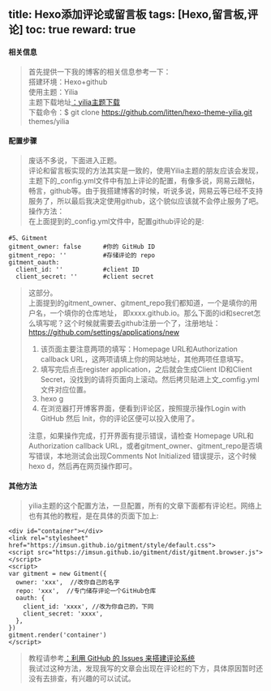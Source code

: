 title: Hexo添加评论或留言板
tags: [Hexo,留言板,评论]
toc: true
reward: true
---
#### 相关信息
> 首先提供一下我的博客的相关信息参考一下：  
搭建环境：Hexo+github  
使用主题：Yilia  
主题下载地址[：yilia主题下载 ](https://github.com/litten/hexo-theme-yilia.git )  
下载命令：$ git clone https://github.com/litten/hexo-theme-yilia.git themes/yilia  
<!--more-->

#### 配置步骤
> 废话不多说，下面进入正题。  
评论和留言板实现的方法其实是一致的，使用Yilia主题的朋友应该会发现，主题下的_config.yml文件中有加上评论的配置，有像多说，网易云跟帖，畅言，github等。由于我搭建博客的时候，听说多说，网易云等已经不支持服务了，所以最后我决定使用github，这个貌似应该就不会停止服务了吧。   
操作方法：  
在上面提到的_config.yml文件中，配置github评论的是:  

```
#5、Gitment
gitment_owner: false      #你的 GitHub ID 
gitment_repo: ''          #存储评论的 repo
gitment_oauth:
  client_id: ''           #client ID
  client_secret: ''       #client secret
```

> 这部分。  
上面提到的gitment_owner、gitment_repo我们都知道，一个是填你的用户名，一个填你的仓库地址， 即xxxx.github.io。那么下面的id和secret怎么填写呢？这个时候就需要去github注册一个了，注册地址：https://github.com/settings/applications/new  
> 1. 该页面主要注意两项的填写：Homepage URL和Authorization callback URL，这两项请填上你的网站地址，其他两项任意填写。  
> 2. 填写完后点击register application，之后就会生成Client ID和Client Secret，没找到的请将页面向上滚动。然后拷贝贴进上文_comfig.yml文件对应位置。
> 3. hexo g
> 4. 在浏览器打开博客界面，便看到评论区，按照提示操作Login with GitHub 然后 Init，你的评论区便可以投入使用了。
>
> 注意，如果操作完成，打开界面有提示错误，请检查 Homepage URL和Authorization callback URL，或者gitment_owner、gitment_repo是否填写错误，本地测试会出现Comments Not Initialized 错误提示，这个时候hexo d，然后再在网页操作即可。

#### 其他方法
> yilia主题的这个配置方法，一旦配置，所有的文章下面都有评论栏。网络上也有其他的教程，是在具体的页面下加上:  

```
<div id="container"></div>
<link rel="stylesheet" href="https://imsun.github.io/gitment/style/default.css">
<script src="https://imsun.github.io/gitment/dist/gitment.browser.js"></script>
<script>
var gitment = new Gitment({
  owner: 'xxx',  //改你自己的名字
  repo: 'xxx',  //专门储存评论一个GitHub仓库
  oauth: {
    client_id: 'xxxx', //改为你自己的，下同
    client_secret: 'xxxx', 
  },
})
gitment.render('container')
</script>

```

> 教程请参考[：利用 GitHub 的 Issues 来搭建评论系统](https://imsun.net/posts/gitment-introduction/)   
我试过这种方法，发现我写的文章会出现在评论栏的下方，具体原因暂时还没有去排查，有兴趣的可以试试。